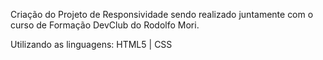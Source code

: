 Criação do Projeto de Responsividade sendo realizado juntamente com o curso de Formação DevClub do Rodolfo Mori. 

Utilizando as linguagens: HTML5 | CSS
